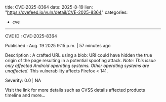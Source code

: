  
title: CVE-2025-8364
date: 2025-8-19
lien: "https://cvefeed.io/vuln/detail/CVE-2025-8364"
categories:
  - cve
---

CVE ID : CVE-2025-8364

Published :  Aug. 19
2025
9:15 p.m. | 57 minutes ago

Description : A crafted URL using a blob: URI could have hidden the true origin of the page
resulting in a potential spoofing attack.
*Note: This issue only affected Android operating systems. Other operating systems are unaffected.* This vulnerability affects Firefox < 141.

Severity: 0.0 | NA

Visit the link for more details
such as CVSS details
affected products
timeline
and more...
